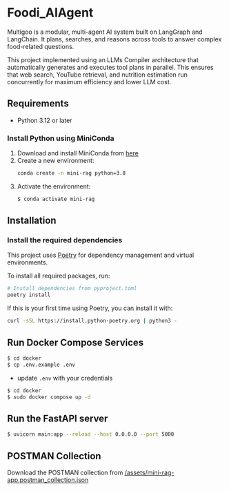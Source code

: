 # Foodi_AIAgent

Multigoo is a modular, multi-agent AI system built on LangGraph and LangChain.
It plans, searches, and reasons across tools to answer complex food-related questions.

This project implemented using an LLMs Compiler architecture that automatically generates and executes tool plans in parallel.
This ensures that web search, YouTube retrieval, and nutrition estimation run concurrently for maximum efficiency and lower LLM cost.

## Requirements

- Python 3.12 or later

### Install Python using MiniConda

1. Download and install MiniConda from [here](https://docs.anaconda.com/free/miniconda/#quick-command-line-install)
2. Create a new environment:
   ```bash
   conda create -n mini-rag python=3.8
3) Activate the environment:
    ```bash
    $ conda activate mini-rag
   
## Installation

### Install the required dependencies

This project uses [Poetry](https://python-poetry.org/) for dependency management and virtual environments.

To install all required packages, run:

```bash
# Install dependencies from pyproject.toml
poetry install
```

If this is your first time using Poetry, you can install it with:
```bash
curl -sSL https://install.python-poetry.org | python3 -
```


## Run Docker Compose Services

```bash
$ cd docker
$ cp .env.example .env
```

- update `.env` with your credentials



```bash
$ cd docker
$ sudo docker compose up -d
```

## Run the FastAPI server

```bash
$ uvicorn main:app --reload --host 0.0.0.0 --port 5000
```

## POSTMAN Collection

Download the POSTMAN collection from [/assets/mini-rag-app.postman_collection.json](/assets/mini-rag-app.postman_collection.json)